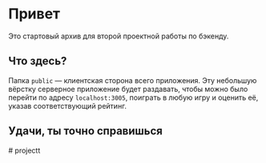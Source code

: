 # Привет

Это стартовый архив для второй проектной работы по бэкенду.

## Что здесь?

Папка `public` — клиентская сторона всего приложения. Эту небольшую вёрстку серверное приложение будет раздавать, чтобы можно было перейти по адресу `localhost:3005`, поиграть в любую игру и оценить её, указав соответствующий рейтинг.

## Удачи, ты точно справишься
#   p r o j e c t t  
 
